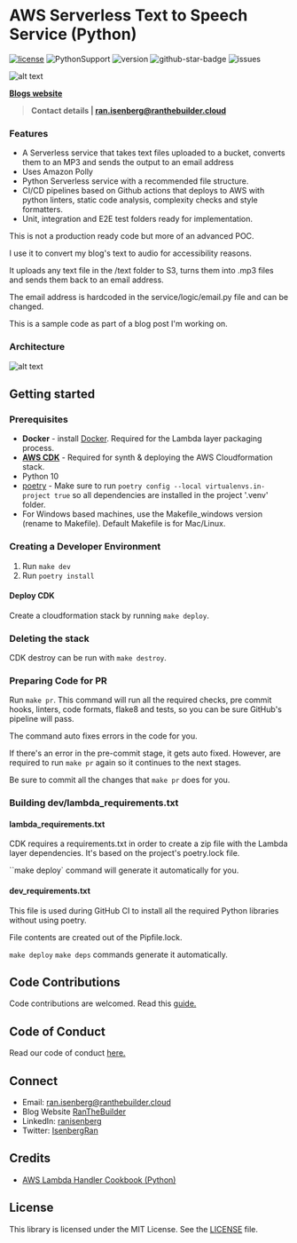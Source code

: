 
# AWS Serverless Text to Speech Service (Python)

[![license](https://img.shields.io/github/license/ran-isenberg/aws-text-to-speech)](https://github.com/ran-isenberg/aws-text-to-speech/blob/master/LICENSE)
![PythonSupport](https://img.shields.io/static/v1?label=python&message=3.10&color=blue?style=flat-square&logo=python)
![version](https://img.shields.io/github/v/release/ran-isenberg/aws-text-to-speech)
![github-star-badge](https://img.shields.io/github/stars/ran-isenberg/aws-text-to-speech.svg?style=social)
![issues](https://img.shields.io/github/issues/ran-isenberg/aws-text-to-speech)

![alt text](https://github.com/ran-isenberg/aws-text-to-speech/blob/main/banner.png?raw=true)

**[Blogs website](https://www.ranthebuilder.cloud)**
> **Contact details | ran.isenberg@ranthebuilder.cloud**



### **Features**

- A Serverless service that takes text files uploaded to a bucket, converts them to an MP3 and sends the output to an email address
- Uses Amazon Polly
- Python Serverless service with a recommended file structure.
- CI/CD pipelines based on Github actions that deploys to AWS with python linters, static code analysis, complexity checks and style formatters.
- Unit, integration and E2E test folders ready for implementation.

This is not a production ready code but more of an advanced POC.

I use it to convert my blog's text to audio for accessibility reasons.

It uploads any text file in the /text folder to S3, turns them into .mp3 files and sends them back to an email address.

The email address is hardcoded in the service/logic/email.py file and can be changed.

This is a sample code as part of a blog post I'm working on.

### Architecture

![alt text](https://github.com/ran-isenberg/aws-text-to-speech/blob/main/hld.png?raw=true)


## Getting started
### **Prerequisites**

* **Docker** - install [Docker](https://www.docker.com/). Required for the Lambda layer packaging process.
* **[AWS CDK](cdk.md)** - Required for synth & deploying the AWS Cloudformation stack.
* Python 10
* [poetry](https://pypi.org/project/poetry/) - Make sure to run ``poetry config --local virtualenvs.in-project true`` so all dependencies are installed in the project '.venv' folder.
* For Windows based machines, use the Makefile_windows version (rename to Makefile). Default Makefile is for Mac/Linux.

### **Creating a Developer Environment**

1. Run ``make dev``
2. Run ``poetry install``

#### **Deploy CDK**

Create a cloudformation stack by running ``make deploy``.

### **Deleting the stack**

CDK destroy can be run with ``make destroy``.

### **Preparing Code for PR**

Run ``make pr``. This command will run all the required checks, pre commit hooks, linters, code formats, flake8 and tests, so you can be sure GitHub's pipeline will pass.

The command auto fixes errors in the code for you.

If there's an error in the pre-commit stage, it gets auto fixed. However, are required to run ``make pr`` again so it continues to the next stages.

Be sure to commit all the changes that ``make pr`` does for you.

### **Building dev/lambda_requirements.txt**

#### lambda_requirements.txt

CDK requires a requirements.txt in order to create a zip file with the Lambda layer dependencies. It's based on the project's poetry.lock file.

``make deploy` command will generate it automatically for you.

#### dev_requirements.txt

This file is used during GitHub CI to install all the required Python libraries without using poetry.

File contents are created out of the Pipfile.lock.

``make deploy`` ``make deps`` commands generate it automatically.



## Code Contributions
Code contributions are welcomed. Read this [guide.](https://github.com/ran-isenberg/aws-lambda-handler-cookbook/blob/main/CONTRIBUTING.md)

## Code of Conduct
Read our code of conduct [here.](https://github.com/ran-isenberg/aws-lambda-handler-cookbook/blob/main/CODE_OF_CONDUCT.md)

## Connect
* Email: [ran.isenberg@ranthebuilder.cloud](mailto:ran.isenberg@ranthebuilder.cloud)
* Blog Website [RanTheBuilder](https://www.ranthebuilder.cloud)
* LinkedIn: [ranisenberg](https://www.linkedin.com/in/ranisenberg/)
* Twitter: [IsenbergRan](https://twitter.com/IsenbergRan)

## Credits
* [AWS Lambda Handler Cookbook (Python)](https://github.com/ran-isenberg/aws-lambda-handler-cookbook)

## License
This library is licensed under the MIT License. See the [LICENSE](https://github.com/ran-isenberg/aws-lambda-handler-cookbook/blob/main/LICENSE) file.
